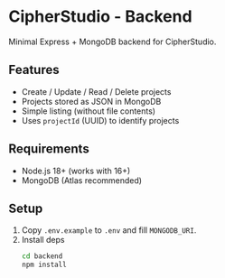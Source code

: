 # CipherStudio - Backend

Minimal Express + MongoDB backend for CipherStudio.

## Features
- Create / Update / Read / Delete projects
- Projects stored as JSON in MongoDB
- Simple listing (without file contents)
- Uses `projectId` (UUID) to identify projects

## Requirements
- Node.js 18+ (works with 16+)
- MongoDB (Atlas recommended)

## Setup
1. Copy `.env.example` to `.env` and fill `MONGODB_URI`.
2. Install deps
   ```bash
   cd backend
   npm install
